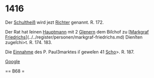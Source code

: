 # 1416

Der [Schultheiß](../../register/worte/schultheiß.md) wird jezt [Richter](../../register/worte/richter.md) genannt. R. 172.

Der Rat hat ſeinen [Hauptmann](../../register/worte/hauptmann.md) mit 2 [Glenern](../../register/worte/glenern.md) dem
Biſchof zu [[Markgraf](../../register/orte/markgraf.md) [Friedrichs](../../register/worte/friedrichs.md)](../../register/personen/markgraf-friedrichs.md) Dienſten zugeſchi>t. R.
174. 183.

Die [Einnahme](../../register/worte/einnahme.md) des P. Paul3marktes iſ geweſen 41
[Scho](../../register/worte/scho.md)>. R. 187.

[Google](../../register/worte/google.md)


== B68 =
